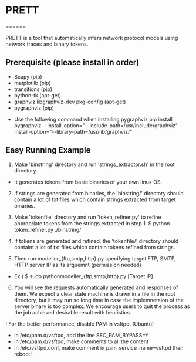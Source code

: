 # PRETT #
======

PRETT is a tool that automatically infers network protocol models using network traces and binary tokens.

## Prerequisite (please install in order) ##
- Scapy (pip)
- matplotlib (pip)
- transitions (pip)
- python-tk (apt-get)
- graphviz libgraphviz-dev pkg-config (apt-get)
- pygraphviz (pip)
* Use the following command when installing pygraphviz
pip install pygraphviz --install-option="--include-path=/usr/include/graphviz" --install-option="--library-path=/usr/lib/graphviz/"

## Easy Running Example ##

1. Make 'binstring' directory and run 'strings_extractor.sh' in the root directory.
- It generates tokens from basic binaries of your own linux OS.

2. If strings are generated from binaries, the 'binstring/' directory should contain a lot of txt files which contain strings extracted from target binaries.

3. Make 'tokenfile' directory and run 'token_refiner.py' to refine appropriate tokens from the strings extracted in step 1.
  $ python token_refiner.py ./binstring/

4. If tokens are generated and refined, the 'tokenfile/' directory should containt a lot of txt files which contain tokens refined from strings.

5. Then run modeller_{ftp,smtp,http}.py specifying target FTP, SMTP, HTTP server IP as its arguemnt (permission needed)
- Ex ) $ sudo pythonmodeller_{ftp,smtp,http}.py [Target IP]

6. You will see the requests automatically generated and responses of them. We expect a clear state machine is drawn in a file in the root directory, but it may run so long time in case the implemnetaion of the server binary is too complex. We encourage users to quit the process as the job achieved desirable result with heuristics.

! For the better performance, disable PAM in vsftpd.
(Ubuntu)
- in /etc/pam.d/vsftpd, add the line SEC_PAM_BYPASS=Y
- in /etc/pam.d/vsftpd, make comments to all the content
- in /etc/vsftpd.conf, make comment in pam_service_name=vsftpd
then reboot!
